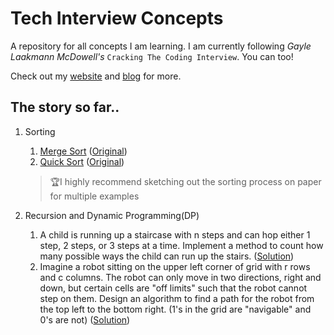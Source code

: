 # Tech Interview Concepts
A repository for all concepts I am learning. I am currently following *Gayle Laakmann McDowell's* `Cracking The Coding Interview`. You can too!

Check out my [website](https://rakshithsm.com) and [blog](https://rakshithsm.com/blog) for more.

## The story so far..
1. Sorting
    1. [Merge Sort](https://github.com/Maxrovr/concepts/blob/master/python/sorting/merge_sort.py) ([Original](https://www.hackerearth.com/practice/algorithms/sorting/merge-sort/tutorial/))
    2. [Quick Sort](https://github.com/Maxrovr/concepts/blob/master/python/sorting/quick_sort.py) ([Original](https://www.interviewbit.com/tutorial/quicksort-algorithm/))
    > :trophy:I highly recommend sketching out the sorting process on paper for multiple examples

2. Recursion and Dynamic Programming(DP)
    1. A child is running up a staircase with n steps and can hop either 1 step, 2 steps, or 3 steps at a time. Implement a method to count how many possible ways the child can run up the stairs. ([Solution](https://github.com/Maxrovr/concepts/blob/master/python/recursion_and_dp/8.1_Triple_Step.py))
    2. Imagine a robot sitting on the upper left corner of grid with r rows and c columns. The robot can only move in two directions, right and down, but certain cells are "off limits" such that the robot cannot step on them. Design an algorithm to find a path for the robot from the top left to the bottom right. (1's in the grid are "navigable" and 0's are not) ([Solution](https://github.com/Maxrovr/concepts/blob/master/python/recursion_and_dp/8.2_Robot_In_A_Grid.py))
